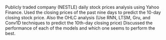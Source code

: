 Publicly traded company (NESTLE) daily stock prices analysis using Yahoo Finance. Used the closing prices of the past nine days to predict the 10-day closing stock price. Also the OHLC analysis (Use RNN, LTSM, Gru, and Conv1D techniques to predict the 10th-day closing price) Discussed the performance of each of the models and which one seems to perform the best.